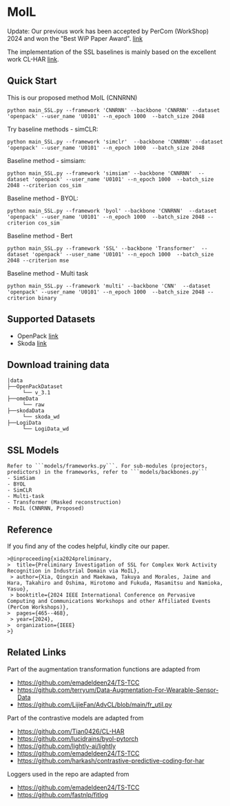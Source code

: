 # MoIL
Update: Our previous work has been accepted by PerCom (WorkShop) 2024 and won the "Best WiP Paper Award". [link](https://percom.org/2024/awards/)

The implementation of the SSL baselines is mainly based on the excellent work CL-HAR [link](https://github.com/Tian0426/CL-HAR).

## Quick Start
This is our proposed method MoIL (CNNRNN)

```
python main_SSL.py --framework 'CNNRNN' --backbone 'CNNRNN' --dataset 'openpack' --user_name 'U0101' --n_epoch 1000  --batch_size 2048 
```
Try baseline methods - simCLR:
```
python main_SSL.py --framework 'simclr'  --backbone 'CNNRNN' --dataset 'openpack' --user_name 'U0101' --n_epoch 1000  --batch_size 2048 
```
Baseline method - simsiam:
```
python main_SSL.py --framework 'simsiam' --backbone 'CNNRNN'  --dataset 'openpack' --user_name 'U0101' --n_epoch 1000  --batch_size 2048 --criterion cos_sim 
```
Baseline method - BYOL:
```
python main_SSL.py --framework 'byol' --backbone 'CNNRNN'  --dataset 'openpack' --user_name 'U0101' --n_epoch 1000  --batch_size 2048 --criterion cos_sim 
```
Baseline method - Bert
```
python main_SSL.py --framework 'SSL' --backbone 'Transformer'  --dataset 'openpack' --user_name 'U0101' --n_epoch 1000  --batch_size 2048 --criterion mse 
```
Baseline method - Multi task
```
python main_SSL.py --framework 'multi' --backbone 'CNN'  --dataset 'openpack' --user_name 'U0101' --n_epoch 1000  --batch_size 2048 --criterion binary 
```


## Supported Datasets
- OpenPack [link](https://open-pack.github.io/)
- Skoda [link](http://har-dataset.org/doku.php?id=wiki:dataset)

## Download training data
```
|data
├──OpenPackDataset
     └── v_3.1
├──omeData
     └── raw
├──skodaData
     └── skoda_wd
├──LogiData
     └── LogiData_wd
```


## SSL Models
```
Refer to ```models/frameworks.py```. For sub-modules (projectors, predictors) in the frameworks, refer to ```models/backbones.py```
- SimSiam
- BYOL
- SimCLR
- Multi-task
- Transformer (Masked reconstruction)
- MoIL (CNNRNN, Proposed)
```

## Reference
If you find any of the codes helpful, kindly cite our paper.

```
>@inproceeding{xia2024preliminary,
>  title={Preliminary Investigation of SSL for Complex Work Activity Recognition in Industrial Domain via MoIL},
 > author={Xia, Qingxin and Maekawa, Takuya and Morales, Jaime and Hara, Takahiro and Oshima, Hirotomo and Fukuda, Masamitsu and Namioka, Yasuo},
 > booktitle={2024 IEEE International Conference on Pervasive Computing and Communications Workshops and other Affiliated Events (PerCom Workshops)},
>  pages={465--468},
 > year={2024},
>  organization={IEEE}
>}
```


## Related Links
Part of the augmentation transformation functions are adapted from
- https://github.com/emadeldeen24/TS-TCC
- https://github.com/terryum/Data-Augmentation-For-Wearable-Sensor-Data
- https://github.com/LijieFan/AdvCL/blob/main/fr_util.py

Part of the contrastive models are adapted from 
- https://github.com/Tian0426/CL-HAR
- https://github.com/lucidrains/byol-pytorch
- https://github.com/lightly-ai/lightly
- https://github.com/emadeldeen24/TS-TCC
- https://github.com/harkash/contrastive-predictive-coding-for-har

Loggers used in the repo are adapted from 
- https://github.com/emadeldeen24/TS-TCC
- https://github.com/fastnlp/fitlog
